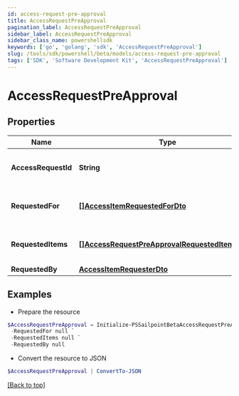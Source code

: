 ```yaml
---
id: access-request-pre-approval
title: AccessRequestPreApproval
pagination_label: AccessRequestPreApproval
sidebar_label: AccessRequestPreApproval
sidebar_class_name: powershellsdk
keywords: ['go', 'golang', 'sdk', 'AccessRequestPreApproval'] 
slug: /tools/sdk/powershell/beta/models/access-request-pre-approval
tags: ['SDK', 'Software Development Kit', 'AccessRequestPreApproval']
---
```



# AccessRequestPreApproval

## Properties

Name | Type | Description | Notes
------------ | ------------- | ------------- | -------------
**AccessRequestId** |  **String** | The unique ID of the access request. | 
**RequestedFor** |  [**[]AccessItemRequestedForDto**](access-item-requested-for-dto) | Identities access was requested for. | 
**RequestedItems** |  [**[]AccessRequestPreApprovalRequestedItemsInner**](access-request-pre-approval-requested-items-inner) | Details of the access items being requested. | 
**RequestedBy** |  [**AccessItemRequesterDto**](access-item-requester-dto) |  | 

## Examples

- Prepare the resource
```powershell
$AccessRequestPreApproval = Initialize-PSSailpointBetaAccessRequestPreApproval  -AccessRequestId 2c91808b6ef1d43e016efba0ce470904 `
 -RequestedFor null `
 -RequestedItems null `
 -RequestedBy null
```

- Convert the resource to JSON
```powershell
$AccessRequestPreApproval | ConvertTo-JSON
```


[[Back to top]](#) 

